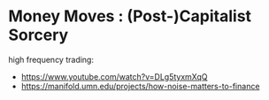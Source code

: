 # Money Moves : (Post-)Capitalist Sorcery

high frequency trading:

- https://www.youtube.com/watch?v=DLg5tyxmXqQ
- https://manifold.umn.edu/projects/how-noise-matters-to-finance
